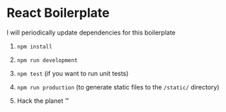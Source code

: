 # React Boilerplate

I will periodically update dependencies for this boilerplate

1. `npm install`

2. `npm run development`

3. `npm test` (if you want to run unit tests)

4. `npm run production` (to generate static files to the `/static/` directory)

5. Hack the planet ™
